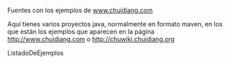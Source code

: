 Fuentes con los ejemplos de www.chuidiang.com

Aquí tienes varios proyectos java, normalmente en formato maven, en los que están los ejemplos que aparecen en la página http://www.chuidiang.com o http://chuwiki.chuidiang.org

ListadoDeEjemplos